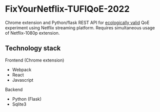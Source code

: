# FixYourNetflix-TUFIQoE-2022

Chrome extension and Python/flask REST API for [ecologically valid](https://en.wikipedia.org/wiki/Ecological_validity) QoE experiment using Netflix streaming platform. 
Requires simultaneous usage of Netflix-1080p extension.


## Technology stack
Frontend (Chrome extension)
- Webpack
- React
- Javascript

Backend
- Python (Flask)
- Sqlite3
